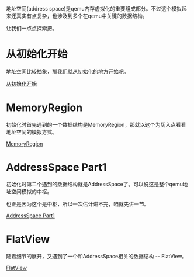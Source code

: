 地址空间(address space)是qemu内存虚拟化的重要组成部分。不过这个模拟起来还真实有点复杂，也涉及到多个在qemu中关键的数据结构。

让我们一点点探索把。

# 从初始化开始

地址空间比较抽象，那我们就从初始化的地方开始吧。

[从初始化开始](/address_space/01-initialization.md)

# MemoryRegion

初始化时首先遇到的一个数据结构是MemoryRegion，那就以这个为切入点看看地址空间的模拟方式。

[MemoryRegion](/address_space/02-MemoryRegion.md)

# AddressSpace Part1

初始化时第二个遇到的数据结构就是AddressSpace了。可以说这是整个qemu地址空间模拟的中枢。

也正是因为这个是中枢，所以一次估计讲不完，咱就先讲一节。

[AddressSpace Part1](/address_space/03-AddressSpace1.md)

# FlatView

随着细节的展开，又遇到了一个和AddressSpace相关的数据结构 -- FlatView。

[FlatView](/address_space/04-FlatView.md)
